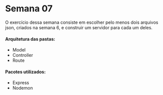 # Semana 07

O exercício dessa semana consiste em escolher pelo menos dois arquivos json, criados na semana 6, e construir um servidor para cada um deles.

#### Arquitetura das pastas:
- Model
- Controller
- Route

#### Pacotes utilizados:
- Express
- Nodemon